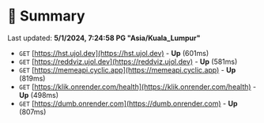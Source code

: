 # 📖 Summary
Last updated: **5/1/2024, 7:24:58 PG "Asia/Kuala_Lumpur"**

- `GET` [https://hst.ujol.dev](https://hst.ujol.dev) - **Up** (601ms)
- `GET` [https://reddviz.ujol.dev](https://reddviz.ujol.dev) - **Up** (581ms)
- `GET` [https://memeapi.cyclic.app](https://memeapi.cyclic.app) - **Up** (819ms)
- `GET` [https://klik.onrender.com/health](https://klik.onrender.com/health) - **Up** (498ms)
- `GET` [https://dumb.onrender.com](https://dumb.onrender.com) - **Up** (807ms)
